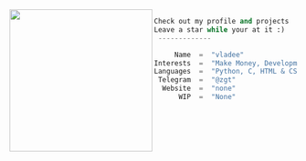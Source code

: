 <img align="left" src="https://i.imgur.com/EiAIQq1.gif" width="250" /> 

```python
Check out my profile and projects
Leave a star while your at it :)
 -------------

     Name  =  "vladee"
Interests  =  "Make Money, Development, Finance"
Languages  =  "Python, C, HTML & CSS"
 Telegram  =  "@zgt"
  Website  =  "none"
      WIP  =  "None"
```
